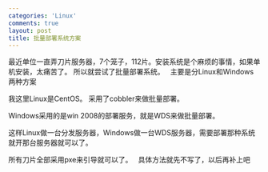 ```yaml
--- 
categories: 'Linux'
comments: true
layout: post
title: 批量部署系统方案
---
```

最近单位一直弄刀片服务器，7个笼子，112片。安装系统是个麻烦的事情，如果单机安装，太痛苦了。
所以就尝试了批量部署系统。
 
主要是分Linux和Windows两种方案

我这里Linux是CentOS。 采用了cobbler来做批量部署。

Windows采用的是win 2008的部署服务，就是WDS来做批量部署。

这样Linux做一台分发服务器，Windows做一台WDS服务器，需要部署那种系统就开那台服务器就可以了。

所有刀片全部采用pxe来引导就可以了。
 
具体方法就先不写了，以后再补上吧
 
